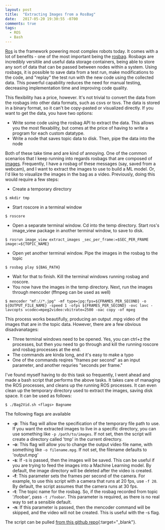 ```yaml
---
layout: post
title:  "Extracting Images from a RosBag"
date:   2017-05-20 19:30:55 -0700
comments: true
tags:
  - ROS
  - Bash
---
```


[Ros](http://www.ros.org/) is the framework powering most complex robots today. It comes with a lot of benefits - one of the most important being the [rosbag](http://wiki.ros.org/rosbag). Rosbags are incredibly versitile and useful data storage containers, being able to store any sort of data that can be passed between nodes within a system. Using rosbags, it is possible to save data from a test run, make modifications to the code, and "replay" the test run with the new code using the collected data. This powerful capability reduces the need for manual testing, decreasing implementation time and improving code quality. 

This flexibility has a price, however. It's not trivial to convert the data from the rosbags into other data formats, such as csvs or tsvs. The data is stored in a binary format, so it can't be copy-pasted or visualized directly. If you want to get the data, you have two options:

* Write some code using the rosbag API to extract the data. This allows you the most flexability, but comes at the price of having to write a program for each custom datatype. 
* Write a node that saves topic data to disk. Then, pipe the data into the node

Both of these take time and are kind of annoying. One of the common scenarios that I keep running into regards rosbags that are composed of [images](http://docs.ros.org/api/sensor_msgs/html/msg/Image.html). Frequently, I have a rosbag of these messages (say, saved from a webcam), and I want to extract the images to use to build a ML model. Or, I'd like to visualize the images in the bag as a video. Previously, doing this would require a few steps:

* Create a temporary directory
```
$ mkdir tmp
```
* Start roscore in a terminal window 
```
$ roscore
```

* Open a separate terminal window. Cd into the temp directory. Start ros's image_view package in another terminal window, to save to disk. 
```
$ rosrun image_view extract_images _sec_per_frame:=$SEC_PER_FRAME image:=${TOPIC_NAME}
```

* Open yet another terminal window. Pipe the images in the rosbag to the topic
```
$ rosbag play ${BAG_PATH}
```

* Wait for that to finish. Kill the terminal windows running rosbag and roscore. 
* You now have the images in the temp directory. Next, run the images through mencoder (ffmpeg can be used as well)
```
$ mencoder "mf://*.jpg" -mf type=jpg:fps=${FRAMES_PER_SECOND} -o ${OUTPUT_FILE_NAME} -speed 1 -ofps ${FRAMES_PER_SECOND} -ovc lavc -lavcopts vcodec=mpeg2video:vbitrate=2500 -oac copy -of mpeg
```

This process works beautifully, producing an output .mpg video of the images that are in the topic data. However, there are a few obvious disadvanatages:

* Three terminal windows need to be opened. Yes, you can ctrl+z the processes, but then you need to go through and kill the running roscore and rosbag processes at the end.
* The commands are kinda long, and it's easy to make a typo
* One of the commands reqires "frames per second" as an input parameter, and another requries "seconds per frame." 

I've found myself having to do this task so frequently, I went ahead and made a bash script that performs the above tasks. It takes care of managing the ROS processes, and cleans up the running ROS processes. It can even clean up the temporary directory used to extract the images, saving disk space. It can be used as follows:
```
$ ./Bag2Vid.sh <flags> Bagname
```

The following flags are available
* **-p**: This flag will allow the specification of the temporary file path to use. If you want the extracted images to live in a specific directory, you can use something like `-p /path/to/images`. If not set, then the script will create a directory called 'tmp' in the current directory.
* **-o**: This flag will allow you to change the output video file name, with something like `-o filename.mpg`. If not set, the filename defaults to 'output.mpg'
* **-s**: If -s is passed, then the images will be saved. This can be useful if you are trying to feed the images into a Machine Learning model. By default, the image directory will be deleted after the video is created.
* **-f**: This parameter sets the frames per second of the camera. For example, to use this script with a camera that runs at 20 fps, use `-f 20`. By default, the script assumes that the camera runs at 30 fps.
* **-t**: The topic name for the rosbag. So, if the rosbag recorded from topic '/foobar', pass `-t /foobar`. This parameter is required, as there is no real way to set a sensible default.
* **-n**: If this parameter is passed, then the mencoder command will be skipped, and the video will not be created. This is useful with the -s flag.

The script can be pulled [from this github repo](https://github.com/mitchellspryn/useful-ros-scripts){:target="_blank"}.
